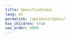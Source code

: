```yaml
---
title: Specifications
lang: en
permalink: /optimist/specs/
has_children: true
nav_order: 9000
---
```


